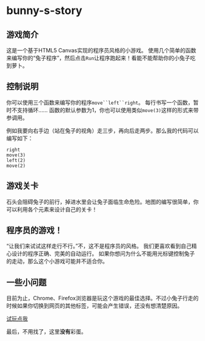 bunny-s-story
=============

## 游戏简介
这是一个基于HTML5 Canvas实现的程序员风格的小游戏。
使用几个简单的函数来编写你的“兔子程序”，然后点击`Run`让程序跑起来！看能不能帮助你的小兔子吃到萝卜。
## 控制说明
你可以使用三个函数来编写你的程序`move``left``right`。
每行书写一个函数，暂时不支持循环……
函数的默认参数为1，你也可以使用类似`move(3)`这样的形式来带参调用。

例如我要向右手边（站在兔子的视角）走三步，再向后走两步。那么我的代码可以编写如下：

    right
    move(3)
    left(2)
    move(2)

## 游戏关卡
石头会阻碍兔子的前行，掉进水里会让兔子面临生命危险。地图的编写很简单，你可以利用各个元素来设计自己的关卡！
## 程序员的游戏！
“让我们来试试这样走行不行。”不，这不是程序员的风格。
我们更喜欢看到自己精心设计的程序正确、完美的自动运行。
如果你想问为什么不能用光标键控制兔子的走动，那么这个小游戏可能并不适合你。
## 一些小问题
目前为止，Chrome、Firefox浏览器是玩这个游戏的最佳选择。不过小兔子行走的时候如果你切换到网页的其他标签，可能会产生错误，还没有想清楚原因。

[试玩点我](http://andy24boyking.github.io/bunny-s-story "兔子的故事")

最后，不用找了，这里**没有**彩蛋。
